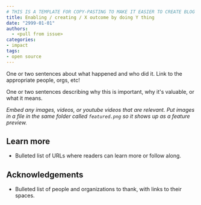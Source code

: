 ```yaml
---
# THIS IS A TEMPLATE FOR COPY-PASTING TO MAKE IT EASIER TO CREATE BLOG POSTS
title: Enabling / creating / X outcome by doing Y thing
date: "2999-01-01"
authors:
  - <pull from issue>
categories:
- impact
tags:
- open source
---
```


One or two sentences about what happened and who did it. Link to the appropriate people, orgs, etc!

One or two sentences describing why this is important, why it's valuable, or what it means.

_Embed any images, videos, or youtube videos that are relevant. Put images in a file in the same folder called `featured.png` so it shows up as a feature preview._

## Learn more

- Bulleted list of URLs where readers can learn more or follow along.

## Acknowledgements

- Bulleted list of people and organizations to thank, with links to their spaces.
